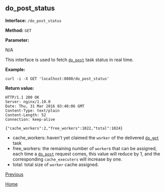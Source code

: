 ## do_post_status ##

**Interface:** `/do_post_status`

**Method:** `GET`

**Parameter:** 

N/A
  
This interface is used to fetch [`do_post`](do_post.md) task status in real time. 

**Example:**

    curl -i -X GET 'localhost:8080/do_post_status'

**Return value:**

    HTTP/1.1 200 OK
    Server: nginx/1.10.0
    Date: Thu, 31 Mar 2016 03:40:06 GMT
    Content-Type: text/plain
    Content-Length: 52
    Connection: keep-alive
    
    {"cache_workers":2,"free_workers":1022,"total":1024}

* cache_workers: haven't yet claimed the `worker` of the delivered [`do_get`](do_get.md) task
* free_workers: the remaining number of `worker`s that can be assigned, each time a [`do_post`](do_post.md) request comes, this value will reduce by 1, and the corresponding `cache_executers` will increase by one.
* total: total size of `worker` cache assigned. 

[Previous](../ha.md)

[Home](../../index.md)